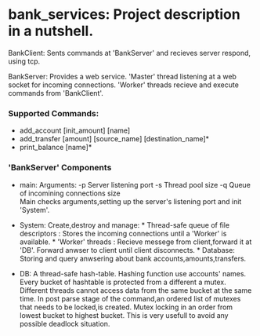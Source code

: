 # bank_services: Project description in a nutshell.

BankClient:  Sents commands at 'BankServer' and recieves server respond, using tcp.

BankServer:  Provides a web service. 'Master' thread listening at a web socket for incoming connections. 'Worker' threads recieve and execute commands from 'BankClient'.

### Supported Commands:
   *  add_account [init_amount] [name]
   *  add_transfer [amount] [source_name] [destination_name]*
   *  print_balance [name]*

### 'BankServer' Components
  
  *  main:  Arguments: -p Server listening port   -s Thread pool size    -q Queue of incomining connections size <br>
            Main checks arguments,setting up the server's listening port and init 'System'.
          
  *  System:  Create,destroy and manage:
    * Thread-safe queue of file descriptors : Stores the incoming connections until a 'Worker' is available.
    * 'Worker' threads : Recieve messege from client,forward it at 'DB'. Forward anwser to client until client disconnects.
    * Database: Storing and query anwsering about bank accounts,amounts,transfers.
    
  *  DB:  A thread-safe hash-table. Hashing function use accounts' names. Every bucket of hashtable is protected from a different a mutex. Different threads cannot access data from the same bucket at the same time. In post parse stage of the command,an ordered list of mutexes that needs to be locked,is created. Mutex locking in an order from lowest bucket to highest bucket. This is very usefull to avoid any possible deadlock situation.
